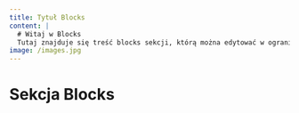 ```yaml
---
title: Tytuł Blocks
content: |
  # Witaj w Blocks
  Tutaj znajduje się treść blocks sekcji, którą można edytować w ograniczony sposób.
image: /images.jpg
---
```


# Sekcja Blocks
